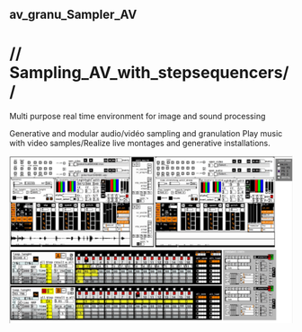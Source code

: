 ## av_granu_Sampler_AV  
# // Sampling_AV_with_stepsequencers//  
Multi purpose real time environment for image and sound processing 

Generative and modular audio/vidéo sampling and granulation
Play music with video samples/Realize live montages and generative installations.
  
![Alt text](/doc/img/avgra_tout.jpeg)


